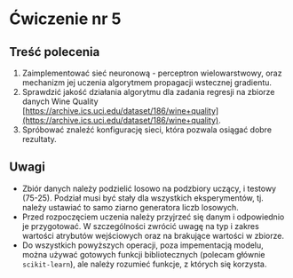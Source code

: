 # Ćwiczenie nr 5

## Treść polecenia

1. Zaimplementować sieć neuronową - perceptron wielowarstwowy, oraz mechanizm jej uczenia algorytmem propagacji
wstecznej gradientu.
2. Sprawdzić jakość działania algorytmu dla zadania regresji na zbiorze danych Wine Quality
[https://archive.ics.uci.edu/dataset/186/wine+quality](https://archive.ics.uci.edu/dataset/186/wine+quality).
3. Spróbować znaleźć konfigurację sieci, która pozwala osiągać dobre rezultaty. 

## Uwagi 

- Zbiór danych należy podzielić losowo na podzbiory uczący, i testowy (75-25). Podział musi być stały dla wszystkich eksperymentów,
 tj. należy ustawiać to samo ziarno generatora liczb losowych. 
- Przed rozpoczęciem uczenia należy przyjrzeć się danym i odpowiednio je przygotować.
W szczególności zwrócić uwagę na typ i zakres wartości atrybutów wejściowych oraz na brakujące wartości w zbiorze.
- Do wszystkich powyższych operacji, poza impementacją modelu, można używać gotowych funkcji
bibliotecznych (polecam głównie `scikit-learn`), ale należy rozumieć funkcje, z których się korzysta.
